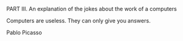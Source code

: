 PART III. An explanation of the jokes about the work of a computers

Computers are useless. They can only give you answers.

Pablo Picasso
